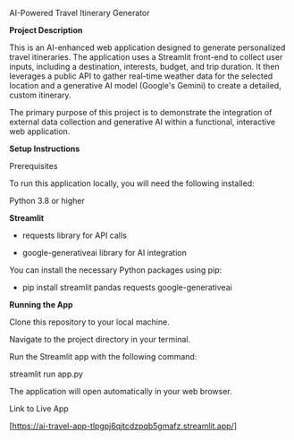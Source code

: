 AI-Powered Travel Itinerary Generator



**Project Description**

This is an AI-enhanced web application designed to generate personalized travel itineraries. The application uses a Streamlit front-end to collect user inputs, including a destination, interests, budget, and trip duration. It then leverages a public API to gather real-time weather data for the selected location and a generative AI model (Google's Gemini) to create a detailed, custom itinerary.



The primary purpose of this project is to demonstrate the integration of external data collection and generative AI within a functional, interactive web application.



**Setup Instructions**

Prerequisites

To run this application locally, you will need the following installed:



Python 3.8 or higher



**Streamlit**



- requests library for API calls



- google-generativeai library for AI integration



You can install the necessary Python packages using pip:



- pip install streamlit pandas requests google-generativeai



**Running the App**

Clone this repository to your local machine.



Navigate to the project directory in your terminal.



Run the Streamlit app with the following command:



streamlit run app.py



The application will open automatically in your web browser.



Link to Live App

[https://ai-travel-app-tlpgpj6qjtcdzpqb5gmafz.streamlit.app/]



